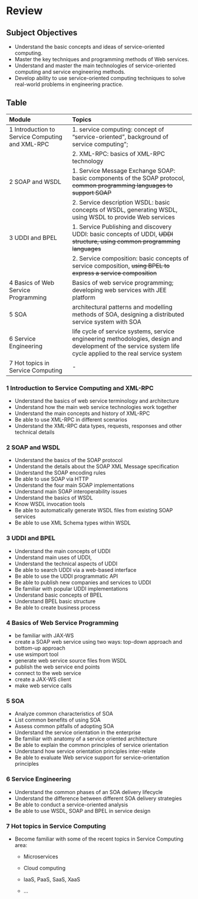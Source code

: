 # Review

## Subject Objectives

- Understand the basic concepts and ideas of service-oriented computing.
- Master the key techniques and programming methods of Web services.
- Understand and master the main technologies of service-oriented computing and service engineering methods.
- Develop ability to use service-oriented computing techniques to solve real-world problems in engineering practice.

## Table

| Module                                          | Topics                                                       |
| :---------------------------------------------- | :----------------------------------------------------------- |
| 1 Introduction to Service Computing and XML-RPC | 1. service computing: concept of “service-oriented”, background of service computing”; |
|                                                 | 2. XML-RPC: basics of XML-RPC technology                     |
| 2 SOAP and WSDL                                 | 1. Service Message Exchange SOAP: basic components of the SOAP protocol, ~~common programming languages to support SOAP~~ |
|                                                 | 2. Service  description WSDL: basic concepts of WSDL, generating WSDL, using WSDL to provide Web services |
| 3 UDDI and BPEL                                 | 1. Service Publishing and discovery UDDI: basic concepts of UDDI, ~~UDDI structure, using common programming languages~~ |
|                                                 | 2. Service composition: basic concepts of service composition, ~~using BPEL to express a  service composition~~ |
| 4 Basics of Web Service Programming             | Basics of web service programming; developing web services with JEE platform |
| 5 SOA                                           | architectural patterns and modelling methods of SOA,  designing a distributed service system with SOA |
| 6 Service Engineering                           | life cycle of service systems, service engineering  methodologies, design and development of the service system life cycle  applied to the real service system |
| 7 Hot topics in Service Computing               | -                                                            |

### 1 Introduction to Service Computing and XML-RPC

- Understand the basics of web service terminology and architecture
- Understand how the main web service technologies work together
- Understand the main concepts and history of XML-RPC
- Be able to use XML-RPC in different scenarios
- Understand the XML-RPC data types, requests, responses and other technical details

### 2 SOAP and WSDL

- Understand the basics of the SOAP protocol
- Understand the details about the SOAP XML Message specification
- Understand the SOAP encoding rules
- Be able to use SOAP via HTTP
- Understand the four main SOAP implementations
- Understand main SOAP interoperability issues
- Understand the basics of WSDL
- Know WSDL invocation tools
- Be able to automatically generate WSDL files from existing SOAP services
- Be able to use XML Schema types within WSDL

### 3 UDDI and BPEL

- Understand the main concepts of UDDI
- Understand main uses of UDDI,
- Understand the technical aspects of UDDI
- Be able to search UDDI via a web-based interface
- Be able to use the UDDI programmatic API
- Be able to publish new companies and services to UDDI
- Be familiar with popular UDDI implementations 
- Understand basic concepts of BPEL
- Understand BPEL basic structure
- Be able to create business process

### 4 Basics of Web Service Programming

- be familiar with JAX-WS
- create a SOAP web service using two ways: top-down approach and bottom-up approach
- use wsimport tool
- generate web service source files from WSDL
- publish the web service end points
- connect to the web service
- create a JAX-WS client
- make web service calls

### 5 SOA

- Analyze common characteristics of SOA
- List common benefits of using SOA
- Assess common pitfalls of adopting SOA
- Understand the service orientation in the enterprise
- Be familiar with anatomy of a service oriented architecture 
- Be able to explain the common principles of service orientation
- Understand how service orientation principles inter-relate
- Be able to evaluate Web service support for service-orientation principles

### 6 Service Engineering

- Understand the common phases of an SOA delivery lifecycle
- Understand the difference between different SOA delivery strategies
- Be able to conduct a service-oriented analysis
- Be able to use WSDL, SOAP and BPEL in service design

### 7 Hot topics in Service Computing

- Become familiar with some of the recent topics in Service Computing area:

  - Microservices

  - Cloud computing

  - IaaS, PaaS, SaaS, XaaS

  - …